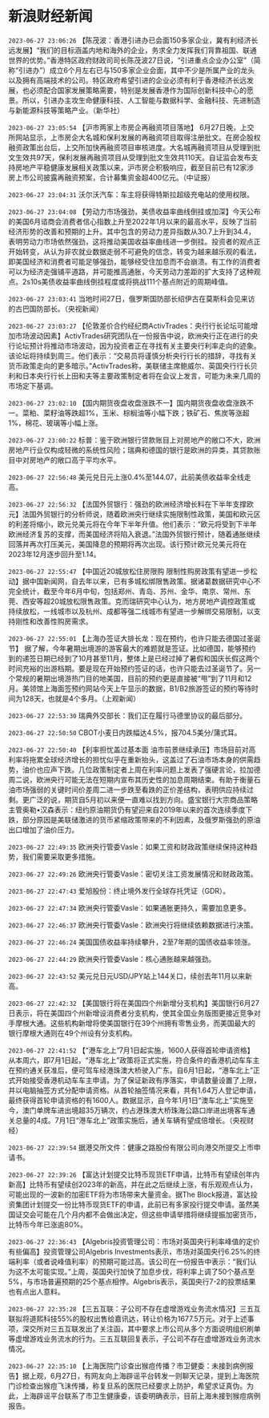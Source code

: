# 新浪财经新闻
`2023-06-27 23:06:26` 【陈茂波：香港引进办已会面150多家企业，冀有利经济长远发展】“我们的目标涵盖内地和海外的企业，务求全力发挥我们背靠祖国、联通世界的优势。”香港特区政府财政司司长陈茂波27日说，“引进重点企业办公室”（简称“引进办”）成立6个月左右已与150多家企业会面，其中不少是所属产业的龙头以及拥有高端技术的公司。特区政府希望引进的企业必须有利于香港经济长远发展，也必须配合国家发展策略需要，特别是发展香港作为国际创新科技中心的愿景。所以，引进办主攻生命健康科技、人工智能与数据科学、金融科技、先进制造与新能源科技等策略产业。（新华社）

`2023-06-27 23:05:54` 【沪市两家上市房企再融资项目落地】 6月27日晚，上交所网站显示，上市房企大名城和保利发展的再融资项目取得注册批文。在房企股权融资政策出台后，上交所加快再融资项目审核进度。大名城再融资项目从受理到批文生效共97天，保利发展再融资项目从受理到批文生效共110天。自证监会发布支持房地产平稳健康发展相关政策以来，沪市房企积极响应，截至目前已有12家涉房上市公司披露再融资预案，合计募集资金超400亿元。（中证报）

`2023-06-27 23:04:31` 沃尔沃汽车：车主将获得特斯拉超级充电站的使用权限。

`2023-06-27 23:04:08` 【劳动力市场强劲，美债收益率曲线倒挂或加深】今天公布的美国6月谘商会消费者信心指数上升至2022年1月以来的最高水平，反映了当前经济形势的改善和预期的上升。其中包含的劳动力差异指数从30.7上升到34.4，表明劳动力市场依然强劲，这将推动美国收益率曲线进一步倒挂。投资者的观点正开始转变，从认为非农就业数据走弱不可避免的信念，转变为越来越乐观的看法，即美国经济和消费者可能足够强劲，能够经受住加息而不会崩溃。有工作的消费者可以为经济走强铺平道路，并可能推高通胀，今天劳动力差距的扩大支持了这种观点。2s10s美债收益率曲线倒挂程度或将挑战111个基点附近的周期峰值。

`2023-06-27 23:03:41` 当地时间27日，俄罗斯国防部长绍伊古在莫斯科会见来访的古巴国防部长。（央视新闻）

`2023-06-27 23:03:27` 【伦敦差价合约经纪商ActivTrades：央行行长论坛可能增加市场波动因素】ActivTrades研究团队在一份报告中说，欧洲央行正在进行的央行论坛预计将推动市场波动，因为投资者正在寻找有关主要央行利率走向的迹象。该论坛将持续到周三。他们表示：“交易员将谨慎分析央行行长的措辞，寻找有关货币政策走向的更多暗示。”ActivTrades称，美联储主席鲍威尔、英国央行行长贝利和日本央行行长上田和夫等主要政策制定者将在会议上发言，可能为未来几周的市场定下基调。

`2023-06-27 23:02:10` 【国内期货夜盘收盘涨跌不一】国内期货夜盘收盘涨跌不一。菜粕、菜籽油等跌超1%，玉米、棕榈油等小幅下跌；铁矿石、焦炭等涨超1%，棉花、玻璃等小幅上涨。

`2023-06-27 23:00:22` 标普：鉴于欧洲银行贷款账目上对房地产的敞口不大，欧洲房地产行业仅构成轻微的系统性风险；瑞典和德国的银行是欧洲的异类，其贷款账目中对房地产的敞口高于平均水平。

`2023-06-27 22:56:48` 美元兑日元上涨0.4%至144.07，此前美债收益率全线走高。

`2023-06-27 22:56:32` 【法国外贸银行：强劲的欧洲经济增长料在下半年支撑欧元】法国外贸银行的分析师说，随着欧洲央行继续实施限制性政策，美国和欧元区的利差将缩小，欧元兑美元将在今年下半年升值。他们表示：“欧元将受到下半年欧洲经济复苏的支撑，而美国经济将陷入衰退。”法国外贸银行预计，随着通胀继续回落并再次打压美元，美国降息的预期将再次出现。该行预计欧元兑美元将在2023年12月逐步回升至1.14。

`2023-06-27 22:55:47` 【中国近20城放松住房限购 限制性购房政策有望进一步松动】据中国新闻网，自去年以来，已有多城松绑限售政策。据诸葛数据研究中心不完全统计，截至今年6月中旬，包括郑州、青岛、苏州、金华、南京、常州、东莞、西安等超20城放松限售政策。克而瑞研究中心认为，地方房地产调控政策或持续放松，一线城市以及杭州、成都等强二线城市有望进一步解绑交易限制，以支持刚性和改善性购房需求。

`2023-06-27 22:55:01` 【上海办签证大排长龙：现在预约，也许只能去德国过圣诞节】 据了解，今年暑期出境游的游客最大的难题就是签证。比如德国，能够预约到的递签日期已经到了10月甚至11月，整体上是已经过掉了暑假和国庆长假这两个时间充裕的出游档期。要是现在开始预约签证的话，也许只能去过圣诞节了。另一个常规的暑期出境游热门目的地美国，目前的预约更是直接被“甩”到了11月和12月。美领馆上海面签预约网站今天上午显示的数据，B1/B2旅游签证的预约等待时间为128天，也就是4个多月。（上观新闻）

`2023-06-27 22:53:30` 瑞典外交部长：我们正在履行马德里协议的最后部分。

`2023-06-27 22:50:50`   CBOT小麦日内跌幅达4.5%，报704.5美分/蒲式耳。

`2023-06-27 22:50:40` 【利率担忧盖过基本面 油市前景继续承压】市场目前对高利率将拖累全球经济增长的担忧似乎在重新抬头，这盖过了石油市场本身的供需趋势，油价也应声下跌。几位政策制定者上周在利率问题上发表了强硬言论，拉加德周二说，欧洲央行可能无法在短期内宣布其历史性的加息周期结束。有助于衡量石油市场强弱的关键时间价差周二进一步跌至看跌的正价差结构，表明供应持续过剩。更广泛的说，期货自5月初以来便一直难以找到方向。盛宝银行大宗商品策略主管奥勒•汉森表示：纽约原油期货仍有望迎来自2019年以来的首次连续季度下跌，部分原因是美联储激进的货币紧缩政策带来的不利因素，及俄罗斯强劲的原油出口增加了油价压力。

`2023-06-27 22:49:35` 欧洲央行管委Vasle：如果工资和财政政策继续保持这种趋势，我们需要采取更多措施。

`2023-06-27 22:49:26` 欧洲央行管委Vasle：密切关注工资发展情况和财政政策。

`2023-06-27 22:47:43` 爱旭股份：终止境外发行全球存托凭证（GDR）。

`2023-06-27 22:47:34` 欧洲央行管委Vasle：如果通胀更持久，需要加息更多。

`2023-06-27 22:46:37` 欧洲央行管委Vasle：欧洲央行将继续依赖数据进行决策。

`2023-06-27 22:46:24` 美国国债收益率持续攀升，2至7年期的国债收益率领涨。

`2023-06-27 22:44:29` 欧洲央行管委Vasle：核心通胀越来越强劲。

`2023-06-27 22:43:52` 美元兑日元USD/JPY站上144关口，续创去年11月以来新高。

`2023-06-27 22:42:32`   【美国银行将在美国四个州新增分支机构】美国银行6月27日表示，将在美国四个州新增设消费者分支机构，使其全国业务版图更接近竞争对手摩根大通。这些机构新增将使美国银行在39个州拥有零售业务，而美国最大的银行摩根大通则在49个州设有分支机构。

`2023-06-27 22:41:52` 【“港车北上”7月1日起实施，1600人获得首轮申请资格】从本周六，即7月1日起，“港车北上”政策将正式实施，符合条件的香港机动车车主在预约通关获准后，便可驾车经港珠澳大桥驶入广东。自6月1日起，“港车北上”正式开始接受香港机动车车主申请。为了保证新政有序落实，申请数量设置了上限，并以电脑抽签方式分配申请资格。从首轮抽签情况来看，共有1.64万人登记申请，最终获得首轮申请资格的有1600人。数据显示，自今年1月1日“澳车北上”实施至今，澳门单牌车进出境超35万辆次，约占港珠澳大桥珠海公路口岸进出境客车通关总量的4成。7月1日“港车北上”政策实施后，通关车辆有望成倍增长。（央视财经）

`2023-06-27 22:39:54` 据港交所文件：健康之路股份有限公司向港交所提交上市申请书。

`2023-06-27 22:39:26` 【富达计划提交比特币现货ETF申请，比特币有望续创年内新高】比特币有望续创2023年的新高，并在此之后继续上涨，有乐观观点认为，可能出现的一波新的加密ETF将为市场带来大量资金。据The Block报道，富达投资集团计划提交一份比特币现货ETF的申请，此前已有多家投行提交申请。虽然美国证交会可能在几个月内都不会做出决定，但这些申请举措将继续提振加密货币，比特币今年已涨逾80%。

`2023-06-27 22:36:43` 【Algebris投资管理公司：市场对英国央行利率峰值的定价有些偏高】投资管理公司Algebris Investments表示，市场对英国央行6.25%的终端利率（或者说峰值利率）的预期可能过高。该公司在一份报告中表示：“我们认为这不太可能实现。”上周，英国央行加快了加息步伐，将利率上调了50个基点至5%，与市场普遍预期的25个基点相悖。Algebris表示，英国央行7-2的投票结果也有点出人意料。

`2023-06-27 22:35:28` 【三五互联：子公司不存在虚增游戏业务流水情况】三五互联拟将道熙科技55%的股权出售给嘉讯达，转让价格为1677.5万元。对于上述事项，深交所对三五互联发出了关注函，其中要求上市公司从多个方面说明组织刷单等虚增游戏业务流水的行为。三五互联回复表示，子公司不存在虚增游戏业务流水情况。

`2023-06-27 22:35:10` 【上海医院门诊查出猴痘传播？市卫健委：未接到病例报告】据上观，6月27日，有网友向上海辟谣平台转发一则聊天记录，提到上海医院门诊检查出猴痘飞沫传播，称复旦系的医院已经要求上防护，希望求证真伪。为此，上海辟谣平台联系了市卫生健康委，该委明确表示，目前上海未接到猴痘病例报告。

